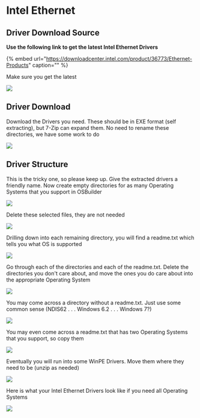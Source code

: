 # Intel Ethernet

## Driver Download Source

**Use the following link to get the latest Intel Ethernet Drivers**

{% embed url="https://downloadcenter.intel.com/product/36773/Ethernet-Products" caption="" %}

Make sure you get the latest

![](../../../.gitbook/assets/image%20%287%29.png)

## Driver Download

Download the Drivers you need. These should be in EXE format \(self extracting\), but 7-Zip can expand them. No need to rename these directories, we have some work to do

![](../../../.gitbook/assets/image%20%288%29.png)

## Driver Structure

This is the tricky one, so please keep up. Give the extracted drivers a friendly name. Now create empty directories for as many Operating Systems that you support in OSBuilder

![](../../../.gitbook/assets/image%20%2864%29.png)

Delete these selected files, they are not needed

![](../../../.gitbook/assets/image%20%2892%29.png)

Drilling down into each remaining directory, you will find a readme.txt which tells you what OS is supported

![](../../../.gitbook/assets/image%20%2898%29.png)

Go through each of the directories and each of the readme.txt. Delete the directories you don't care about, and move the ones you do care about into the appropriate Operating System

![](../../../.gitbook/assets/image%20%2857%29.png)

You may come across a directory without a readme.txt. Just use some common sense \(NDIS62 . . . Windows 6.2 . . . Windows 7?\)

![](../../../.gitbook/assets/image%20%2817%29.png)

You may even come across a readme.txt that has two Operating Systems that you support, so copy them

![](../../../.gitbook/assets/image%20%28176%29.png)

Eventually you will run into some WinPE Drivers. Move them where they need to be \(unzip as needed\)

![](../../../.gitbook/assets/image%20%28158%29.png)

Here is what your Intel Ethernet Drivers look like if you need all Operating Systems

![](../../../.gitbook/assets/image%20%2842%29.png)


